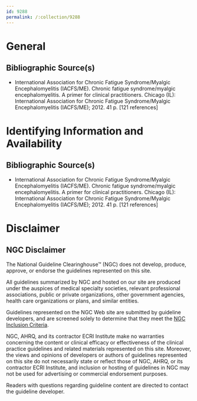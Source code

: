 ```yaml
---
id: 9288
permalink: /:collection/9288
---
```


# General

## Bibliographic Source(s)

- International Association for Chronic Fatigue Syndrome/Myalgic Encephalomyelitis (IACFS/ME). Chronic fatigue syndrome/myalgic encephalomyelitis. A primer for clinical practitioners. Chicago (IL): International Association for Chronic Fatigue Syndrome/Myalgic Encephalomyelitis (IACFS/ME); 2012. 41 p. [121 references]

# Identifying Information and Availability

## Bibliographic Source(s)

- International Association for Chronic Fatigue Syndrome/Myalgic Encephalomyelitis (IACFS/ME). Chronic fatigue syndrome/myalgic encephalomyelitis. A primer for clinical practitioners. Chicago (IL): International Association for Chronic Fatigue Syndrome/Myalgic Encephalomyelitis (IACFS/ME); 2012. 41 p. [121 references]

# Disclaimer

## NGC Disclaimer

The National Guideline Clearinghouse™ (NGC) does not develop, produce, approve, or endorse the guidelines represented on this site.

All guidelines summarized by NGC and hosted on our site are produced under the auspices of medical specialty societies, relevant professional associations, public or private organizations, other government agencies, health care organizations or plans, and similar entities.

Guidelines represented on the NGC Web site are submitted by guideline developers, and are screened solely to determine that they meet the [NGC Inclusion Criteria](/help-and-about/summaries/inclusion-criteria).

NGC, AHRQ, and its contractor ECRI Institute make no warranties concerning the content or clinical efficacy or effectiveness of the clinical practice guidelines and related materials represented on this site. Moreover, the views and opinions of developers or authors of guidelines represented on this site do not necessarily state or reflect those of NGC, AHRQ, or its contractor ECRI Institute, and inclusion or hosting of guidelines in NGC may not be used for advertising or commercial endorsement purposes.

Readers with questions regarding guideline content are directed to contact the guideline developer.


